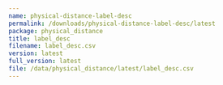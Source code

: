 ```yaml
---
name: physical-distance-label-desc
permalink: /downloads/physical-distance-label-desc/latest
package: physical_distance
title: label_desc
filename: label_desc.csv
version: latest
full_version: latest
file: /data/physical_distance/latest/label_desc.csv
---
```

